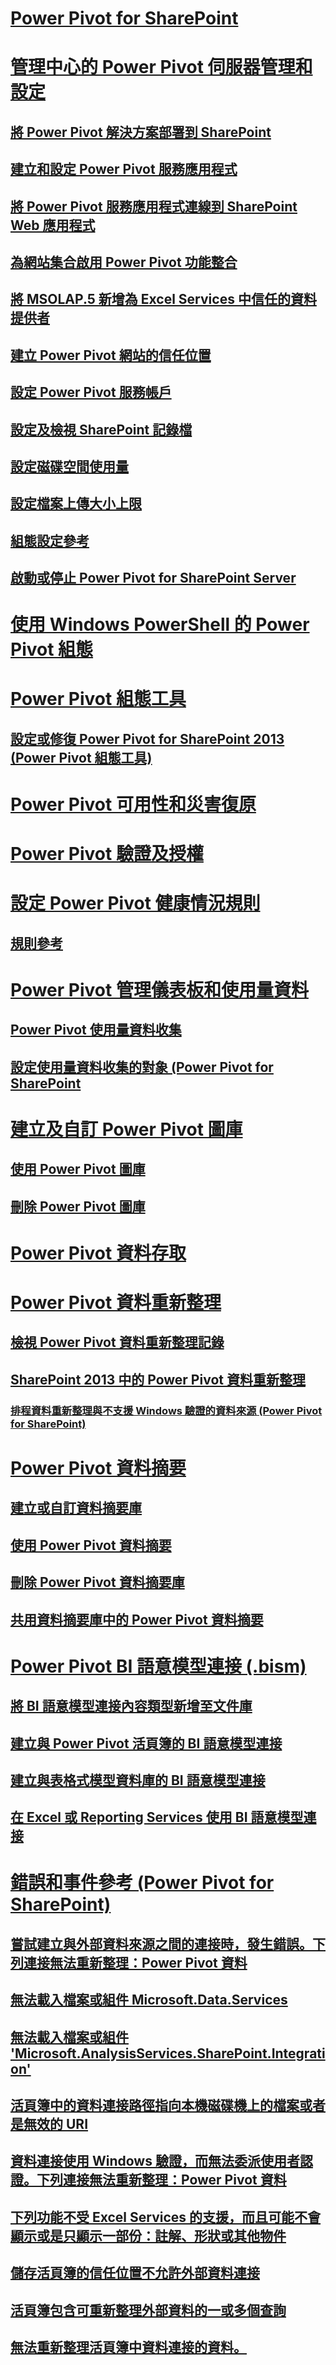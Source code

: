 # [Power Pivot for SharePoint](power-pivot-for-sharepoint-ssas.md)  
# [管理中心的 Power Pivot 伺服器管理和設定](power-pivot-server-administration-and-configuration-in-central-administration.md)  
## [將 Power Pivot 解決方案部署到 SharePoint](deploy-power-pivot-solutions-to-sharepoint.md)  
## [建立和設定 Power Pivot 服務應用程式](create-and-configure-power-pivot-service-application-in-ca.md)  
## [將 Power Pivot 服務應用程式連線到 SharePoint Web 應用程式](connect-power-pivot-service-app-to-sharepoint-web-app-in-ca.md)  
## [為網站集合啟用 Power Pivot 功能整合](activate-power-pivot-integration-for-site-collections-in-ca.md)  
## [將 MSOLAP.5 新增為 Excel Services 中信任的資料提供者](add-msolap-5-as-a-trusted-data-provider-in-excel-services.md)  
## [建立 Power Pivot 網站的信任位置](create-a-trusted-location-for-power-pivot-sites-in-central-administration.md)  
## [設定 Power Pivot 服務帳戶](configure-power-pivot-service-accounts.md)  
## [設定及檢視 SharePoint 記錄檔](configure-and-view-sharepoint-and-diagnostic-logging.md)  
## [設定磁碟空間使用量](configure-disk-space-usage-power-pivot-for-sharepoint.md)  
## [設定檔案上傳大小上限](configure-maximum-file-upload-size-power-pivot-for-sharepoint.md)  
## [組態設定參考](configuration-setting-reference-power-pivot-for-sharepoint.md)  
## [啟動或停止 Power Pivot for SharePoint Server](start-or-stop-a-power-pivot-for-sharepoint-server.md)  
# [使用 Windows PowerShell 的 Power Pivot 組態](power-pivot-configuration-using-windows-powershell.md)  
# [Power Pivot 組態工具](power-pivot-configuration-tools.md)  
## [設定或修復 Power Pivot for SharePoint 2013 (Power Pivot 組態工具)](configure-or-repair-power-pivot-for-sharepoint-2013.md)  
# [Power Pivot 可用性和災害復原](power-pivot-availability-and-disaster-recovery.md)  
# [Power Pivot 驗證及授權](power-pivot-authentication-and-authorization.md)  
# [設定 Power Pivot 健康情況規則](configure-power-pivot-health-rules.md)  
## [規則參考](health-rules-reference-power-pivot-for-sharepoint.md)  
# [Power Pivot 管理儀表板和使用量資料](power-pivot-management-dashboard-and-usage-data.md)  
## [Power Pivot 使用量資料收集](power-pivot-usage-data-collection.md)  
## [設定使用量資料收集的對象 (Power Pivot for SharePoint](configure-usage-data-collection-for-power-pivot-for-sharepoint.md)  
# [建立及自訂 Power Pivot 圖庫](create-and-customize-power-pivot-gallery.md)  
## [使用 Power Pivot 圖庫](use-power-pivot-gallery.md)  
## [刪除 Power Pivot 圖庫](delete-power-pivot-gallery.md)  
# [Power Pivot 資料存取](power-pivot-data-access.md)  
# [Power Pivot 資料重新整理](power-pivot-data-refresh.md)  
## [檢視 Power Pivot 資料重新整理記錄](view-data-refresh-history-power-pivot-for-sharepoint.md)  
## [SharePoint 2013 中的 Power Pivot 資料重新整理](power-pivot-data-refresh-with-sharepoint-2013.md)  
### [排程資料重新整理與不支援 Windows 驗證的資料來源 (Power Pivot for SharePoint)](schedule-data-refresh-and-data-sources-no-windows-authentication.md)  
# [Power Pivot 資料摘要](power-pivot-data-feeds.md)  
## [建立或自訂資料摘要庫](create-or-customize-a-data-feed-library-power-pivot-for-sharepoint.md)  
## [使用 Power Pivot 資料摘要](use-data-feeds-power-pivot-for-sharepoint.md)  
## [刪除 Power Pivot 資料摘要庫](delete-a-power-pivot-data-feed-library.md)  
## [共用資料摘要庫中的 Power Pivot 資料摘要](share-data-feeds-using-a-data-feed-library-power-pivot-for-sharepoint.md)  
# [Power Pivot BI 語意模型連接 (.bism)](power-pivot-bi-semantic-model-connection-bism.md)  
## [將 BI 語意模型連接內容類型新增至文件庫](add-bi-semantic-model-connection-content-type-to-library.md)  
## [建立與 Power Pivot 活頁簿的 BI 語意模型連接](create-a-bi-semantic-model-connection-to-a-power-pivot-workbook.md)  
## [建立與表格式模型資料庫的 BI 語意模型連接](create-a-bi-semantic-model-connection-to-a-tabular-model-database.md)  
## [在 Excel 或 Reporting Services 使用 BI 語意模型連接](use-a-bi-semantic-model-connection-in-excel-or-reporting-services.md)  
# [錯誤和事件參考 (Power Pivot for SharePoint)](errors-and-events-reference-power-pivot-for-sharepoint.md)  
## [嘗試建立與外部資料來源之間的連接時，發生錯誤。下列連接無法重新整理：Power Pivot 資料](an-error-occurred-during-an-attempt-to-establish-a-connection.md)  
## [無法載入檔案或組件 Microsoft.Data.Services](could-not-load-file-or-assembly-microsoft-data-services.md)  
## [無法載入檔案或組件 'Microsoft.AnalysisServices.SharePoint.Integration'](could-not-load-microsoft-analysisservices-sharepoint-integration.md)  
## [活頁簿中的資料連接路徑指向本機磁碟機上的檔案或者是無效的 URI](the-data-connection-path-is-invalid.md)  
## [資料連接使用 Windows 驗證，而無法委派使用者認證。下列連接無法重新整理：Power Pivot 資料](the-data-connection-user-could-not-be-delegated.md)  
## [下列功能不受 Excel Services 的支援，而且可能不會顯示或是只顯示一部份：註解、形狀或其他物件](comments-shapes-other-objects-not-supported-by-excel-services.md)  
## [儲存活頁簿的信任位置不允許外部資料連接](trusted-location-does-not-allow-external-data-connections.md)  
## [活頁簿包含可重新整理外部資料的一或多個查詢](this-workbook-contains-one-or-more-queries-that-refresh-external-data.md)  
## [無法重新整理活頁簿中資料連接的資料。](unable-to-refresh-data-for-a-data-connection-in-the-workbook.md)  
